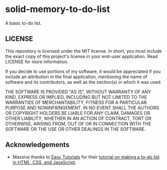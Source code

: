 # solid-memory-to-do-list
A basic to-do list.

## LICENSE
This repository is licensed under the MIT license. In short, you must include the exact copy of this project's license in your end-user application. Read LICENSE for more information.

If you decide to use portions of my software, it would be appreciated if you include an attribution in the final application, mentioning the name of software and its contributors, as well as the section(s) in which it was used.

THE SOFTWARE IS PROVIDED "AS IS", WITHOUT WARRANTY OF ANY KIND, EXPRESS OR
IMPLIED, INCLUDING BUT NOT LIMITED TO THE WARRANTIES OF MERCHANTABILITY,
FITNESS FOR A PARTICULAR PURPOSE AND NONINFRINGEMENT. IN NO EVENT SHALL THE
AUTHORS OR COPYRIGHT HOLDERS BE LIABLE FOR ANY CLAIM, DAMAGES OR OTHER
LIABILITY, WHETHER IN AN ACTION OF CONTRACT, TORT OR OTHERWISE, ARISING FROM,
OUT OF OR IN CONNECTION WITH THE SOFTWARE OR THE USE OR OTHER DEALINGS IN THE
SOFTWARE.

## Acknowledgements
- Massive thanks to [Easy Tutorials](https://www.youtube.com/@EasyTutorialsVideo) for their [tutorial on making a to-do list in HTML, CSS, and JavaScript](https://youtu.be/G0jO8kUrg-I).
